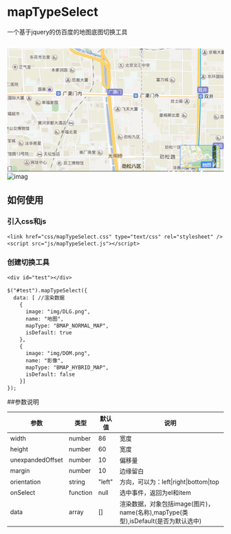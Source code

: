 # mapTypeSelect
一个基于jquery的仿百度的地图底图切换工具
##
![imag](https://github.com/lengyuedaidai/mapTypeSelect/blob/master/img/mapTypeSelect1.png)
![imag](https://github.com/lengyuedaidai/mapTypeSelect/blob/master/img/mapTypeSelect2.png)
## 如何使用
### 引入css和js
```
<link href="css/mapTypeSelect.css" type="text/css" rel="stylesheet" />
<script src="js/mapTypeSelect.js"></script>
```
### 创建切换工具
```
<div id="test"></div>
```
```
$("#test").mapTypeSelect({
  data: [ //渲染数据
    {
      image: "img/DLG.png",
      name: "地图",
      mapType: "BMAP_NORMAL_MAP",
      isDefault: true
    }, 
    {
      image: "img/DOM.png",
      name: "影像",
      mapType: "BMAP_HYBRID_MAP",
      isDefault: false
    }]
});
```
##参数说明

|参数|类型|默认值|说明
|----|------|------|------|
|width|number|86|宽度|
|height|number|60|宽度|
|unexpandedOffset|number|10|偏移量|
|margin|number|10|边缘留白|
|orientation|string|"left"|方向，可以为：left\|right\|bottom\|top |
|onSelect|function|null|选中事件，返回为el和item|
|data|array|[]|渲染数据，对象包括image(图片)，name(名称),mapType(类型),isDefault(是否为默认选中)|

